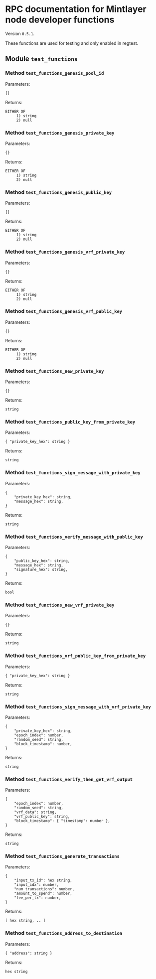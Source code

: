 # RPC documentation for Mintlayer node developer functions

Version `0.5.1`.

These functions are used for testing and only enabled in regtest.

## Module `test_functions`

### Method `test_functions_genesis_pool_id`

Parameters:
```
{}
```

Returns:
```
EITHER OF
     1) string
     2) null
```

### Method `test_functions_genesis_private_key`

Parameters:
```
{}
```

Returns:
```
EITHER OF
     1) string
     2) null
```

### Method `test_functions_genesis_public_key`

Parameters:
```
{}
```

Returns:
```
EITHER OF
     1) string
     2) null
```

### Method `test_functions_genesis_vrf_private_key`

Parameters:
```
{}
```

Returns:
```
EITHER OF
     1) string
     2) null
```

### Method `test_functions_genesis_vrf_public_key`

Parameters:
```
{}
```

Returns:
```
EITHER OF
     1) string
     2) null
```

### Method `test_functions_new_private_key`

Parameters:
```
{}
```

Returns:
```
string
```

### Method `test_functions_public_key_from_private_key`

Parameters:
```
{ "private_key_hex": string }
```

Returns:
```
string
```

### Method `test_functions_sign_message_with_private_key`

Parameters:
```
{
    "private_key_hex": string,
    "message_hex": string,
}
```

Returns:
```
string
```

### Method `test_functions_verify_message_with_public_key`

Parameters:
```
{
    "public_key_hex": string,
    "message_hex": string,
    "signature_hex": string,
}
```

Returns:
```
bool
```

### Method `test_functions_new_vrf_private_key`

Parameters:
```
{}
```

Returns:
```
string
```

### Method `test_functions_vrf_public_key_from_private_key`

Parameters:
```
{ "private_key_hex": string }
```

Returns:
```
string
```

### Method `test_functions_sign_message_with_vrf_private_key`

Parameters:
```
{
    "private_key_hex": string,
    "epoch_index": number,
    "random_seed": string,
    "block_timestamp": number,
}
```

Returns:
```
string
```

### Method `test_functions_verify_then_get_vrf_output`

Parameters:
```
{
    "epoch_index": number,
    "random_seed": string,
    "vrf_data": string,
    "vrf_public_key": string,
    "block_timestamp": { "timestamp": number },
}
```

Returns:
```
string
```

### Method `test_functions_generate_transactions`

Parameters:
```
{
    "input_tx_id": hex string,
    "input_idx": number,
    "num_transactions": number,
    "amount_to_spend": number,
    "fee_per_tx": number,
}
```

Returns:
```
[ hex string, .. ]
```

### Method `test_functions_address_to_destination`

Parameters:
```
{ "address": string }
```

Returns:
```
hex string
```

